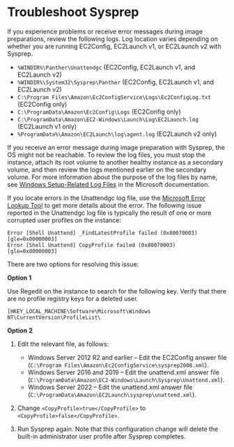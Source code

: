 # Troubleshoot Sysprep<a name="sysprep-troubleshoot"></a>

If you experience problems or receive error messages during image preparations, review the following logs\. Log location varies depending on whether you are running EC2Config, EC2Launch v1, or EC2Launch v2 with Sysprep\.
+ `%WINDIR%\Panther\Unattendgc` \(EC2Config, EC2Launch v1, and EC2Launch v2\)
+ `%WINDIR%\System32\Sysprep\Panther` \(EC2Config, EC2Launch v1, and EC2Launch v2\)
+ `C:\Program Files\Amazon\Ec2ConfigService\Logs\Ec2ConfigLog.txt` \(EC2Config only\)
+ `C:\ProgramData\Amazon\Ec2Config\Logs` \(EC2Config only\)
+ `C:\ProgramData\Amazon\EC2-Windows\Launch\Log\EC2Launch.log` \(EC2Launch v1 only\)
+ `%ProgramData%\Amazon\EC2Launch\log\agent.log` \(EC2Launch v2 only\)

If you receive an error message during image preparation with Sysprep, the OS might not be reachable\. To review the log files, you must stop the instance, attach its root volume to another healthy instance as a secondary volume, and then review the logs mentioned earlier on the secondary volume\. For more information about the purpose of the log files by name, see [Windows Setup\-Related Log Files](https://docs.microsoft.com/en-us/windows-hardware/manufacture/desktop/deployment-troubleshooting-and-log-files#windows-setup-related-log-files) in the Microsoft documentation\.

If you locate errors in the Unattendgc log file, use the [Microsoft Error Lookup Tool](https://www.microsoft.com/en-us/download/details.aspx?id=100432) to get more details about the error\. The following issue reported in the Unattendgc log file is typically the result of one or more corrupted user profiles on the instance:

```
Error [Shell Unattend] _FindLatestProfile failed (0x80070003) [gle=0x00000003]
Error [Shell Unattend] CopyProfile failed (0x80070003) [gle=0x00000003]
```

There are two options for resolving this issue:

**Option 1**

Use Regedit on the instance to search for the following key\. Verify that there are no profile registry keys for a deleted user\.

`[HKEY_LOCAL_MACHINE\Software\Microsoft\Windows NT\CurrentVersion\ProfileList\`

**Option 2**

1. Edit the relevant file, as follows:
   + Windows Server 2012 R2 and earlier – Edit the EC2Config answer file \(`C:\Program Files\Amazon\Ec2ConfigService\sysprep2008.xml`\)\.
   + Windows Server 2016 and 2019 – Edit the unattend\.xml answer file \(`C:\ProgramData\Amazon\EC2-Windows\Launch\Sysprep\Unattend.xml`\)\.
   + Windows Server 2022 – Edit the unattend\.xml answer file \(`C:\ProgramData\Amazon\EC2Launch\sysprep\unattend.xml`\)\. 

1. Change `<CopyProfile>true</CopyProfile>` to `<CopyProfile>false</CopyProfile>`\.

1. Run Sysprep again\. Note that this configuration change will delete the built\-in administrator user profile after Sysprep completes\.